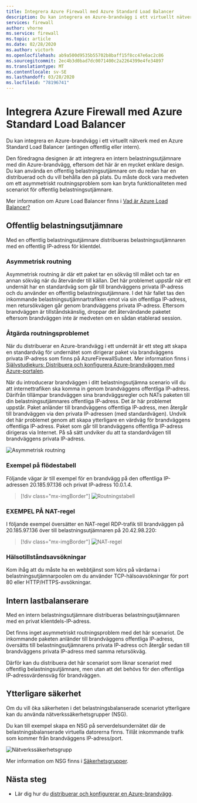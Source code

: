 ```yaml
---
title: Integrera Azure Firewall med Azure Standard Load Balancer
description: Du kan integrera en Azure-brandvägg i ett virtuellt nätverk med en Azure Standard Load Balancer (antingen offentlig eller intern).
services: firewall
author: vhorne
ms.service: firewall
ms.topic: article
ms.date: 02/28/2020
ms.author: victorh
ms.openlocfilehash: ab9a500d9535b55702b8baff15f8cc47e6ac2c86
ms.sourcegitcommit: 2ec4b3d0bad7dc0071400c2a2264399e4fe34897
ms.translationtype: MT
ms.contentlocale: sv-SE
ms.lasthandoff: 03/28/2020
ms.locfileid: "78196741"
---
```

# <a name="integrate-azure-firewall-with-azure-standard-load-balancer"></a>Integrera Azure Firewall med Azure Standard Load Balancer

Du kan integrera en Azure-brandvägg i ett virtuellt nätverk med en Azure Standard Load Balancer (antingen offentlig eller intern). 

Den föredragna designen är att integrera en intern belastningsutjämnare med din Azure-brandvägg, eftersom det här är en mycket enklare design. Du kan använda en offentlig belastningsutjämnare om du redan har en distribuerad och du vill behålla den på plats. Du måste dock vara medveten om ett asymmetriskt routningsproblem som kan bryta funktionaliteten med scenariot för offentlig belastningsutjämnare.

Mer information om Azure Load Balancer finns i [Vad är Azure Load Balancer?](../load-balancer/load-balancer-overview.md)

## <a name="public-load-balancer"></a>Offentlig belastningsutjämnare

Med en offentlig belastningsutjämnare distribueras belastningsutjämnaren med en offentlig IP-adress för klientdel.

### <a name="asymmetric-routing"></a>Asymmetrisk routning

Asymmetrisk routning är där ett paket tar en sökväg till målet och tar en annan sökväg när du återvänder till källan. Det här problemet uppstår när ett undernät har en standardväg som går till brandväggens privata IP-adress och du använder en offentlig belastningsutjämnare. I det här fallet tas den inkommande belastningsutjämnartrafiken emot via sin offentliga IP-adress, men retursökvägen går genom brandväggens privata IP-adress. Eftersom brandväggen är tillståndskänslig, droppar det återvändande paketet eftersom brandväggen inte är medveten om en sådan etablerad session.

### <a name="fix-the-routing-issue"></a>Åtgärda routningsproblemet

När du distribuerar en Azure-brandvägg i ett undernät är ett steg att skapa en standardväg för undernätet som dirigerar paket via brandväggens privata IP-adress som finns på AzureFirewallSubnet. Mer information finns i [Självstudiekurs: Distribuera och konfigurera Azure-brandväggen med Azure-portalen](tutorial-firewall-deploy-portal.md#create-a-default-route).

När du introducerar brandväggen i ditt belastningsutjämna scenario vill du att internettrafiken ska komma in genom brandväggens offentliga IP-adress. Därifrån tillämpar brandväggen sina brandväggsregler och NATs paketen till din belastningsutjämnares offentliga IP-adress. Det är här problemet uppstår. Paket anländer till brandväggens offentliga IP-adress, men återgår till brandväggen via den privata IP-adressen (med standardvägen).
Undvik det här problemet genom att skapa ytterligare en värdväg för brandväggens offentliga IP-adress. Paket som går till brandväggens offentliga IP-adress dirigeras via Internet. På så sätt undviker du att ta standardvägen till brandväggens privata IP-adress.

![Asymmetrisk routning](media/integrate-lb/Firewall-LB-asymmetric.png)

### <a name="route-table-example"></a>Exempel på flödestabell

Följande vägar är till exempel för en brandvägg på den offentliga IP-adressen 20.185.97.136 och privat IP-adress 10.0.1.4.

> [!div class="mx-imgBorder"]
> ![Routningstabell](media/integrate-lb/route-table.png)

### <a name="nat-rule-example"></a>EXEMPEL PÅ NAT-regel

I följande exempel översätter en NAT-regel RDP-trafik till brandväggen på 20.185.97.136 över till belastningsutjämnaren på 20.42.98.220:

> [!div class="mx-imgBorder"]
> ![NAT-regel](media/integrate-lb/nat-rule-02.png)

### <a name="health-probes"></a>Hälsotillståndsavsökningar

Kom ihåg att du måste ha en webbtjänst som körs på värdarna i belastningsutjämnarpoolen om du använder TCP-hälsoavsökningar för port 80 eller HTTP/HTTPS-avsökningar.

## <a name="internal-load-balancer"></a>Intern lastbalanserare

Med en intern belastningsutjämnare distribueras belastningsutjämnaren med en privat klientdels-IP-adress.

Det finns inget asymmetriskt routningsproblem med det här scenariot. De inkommande paketen anländer till brandväggens offentliga IP-adress, översätts till belastningsutjämnarens privata IP-adress och återgår sedan till brandväggens privata IP-adress med samma retursökväg.

Därför kan du distribuera det här scenariot som liknar scenariot med offentlig belastningsutjämnare, men utan att det behövs för den offentliga IP-adressvärdensväg för brandväggen.

## <a name="additional-security"></a>Ytterligare säkerhet

Om du vill öka säkerheten i det belastningsbalanserade scenariot ytterligare kan du använda nätverkssäkerhetsgrupper (NSG).

Du kan till exempel skapa en NSG på serverdelsundernätet där de belastningsbalanserade virtuella datorerna finns. Tillåt inkommande trafik som kommer från brandväggens IP-adress/port.

![Nätverkssäkerhetsgrupp](media/integrate-lb/nsg-01.png)

Mer information om NSG finns i [Säkerhetsgrupper](../virtual-network/security-overview.md).

## <a name="next-steps"></a>Nästa steg

- Lär dig hur du [distribuerar och konfigurerar en Azure-brandvägg](tutorial-firewall-deploy-portal.md).